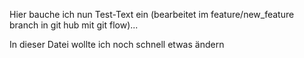 Hier bauche ich nun Test-Text ein (bearbeitet im feature/new_feature branch in git hub mit git flow)...

In dieser Datei wollte ich noch schnell etwas ändern